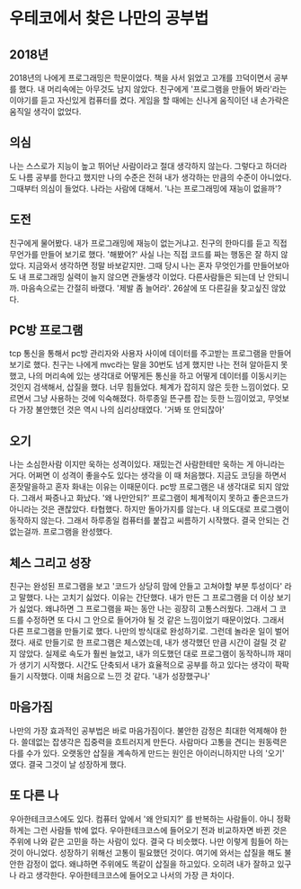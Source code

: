 # 우테코에서 찾은 나만의 공부법

## 2018년

2018년의 나에게 프로그래밍은 학문이었다. 책을 사서 읽었고 고개를 끄덕이면서 공부를 했다. 내 머리속에는 아무것도 남지 않았다. 친구에게 '프로그램을 만들어 봐라'라는 이야기를 듣고 자신있게 컴퓨터를 켰다. 게임을 할 때에는 신나게 움직이던 내 손가락은 움직일 생각이 없었다.

## 의심

나는 스스로가 지능이 높고 뛰어난 사람이라고 절대 생각하지 않는다. 그렇다고 하더라도 나름 공부를 한다고 했지만 나의 수준은 전혀 내가 생각하는 만큼의 수준이 아니었다. 그때부터 의심이 들었다. 나라는 사람에 대해서. '나는 프로그래밍에 재능이 없을까'?

## 도전

친구에게 물어봤다. 내가 프로그래밍에 재능이 없는거냐고. 친구의 한마디를 듣고 직접 무언가를 만들어 보기로 했다. '해봤어?' 사실 나는 직접 코드를 짜는 행동은 잘 하지 않았다. 지금와서 생각하면 정말 바보같지만. 그때 당시 나는 혼자 무엇인가를 만들어보아도 내 프로그래밍 실력이 늘지 않으면 관둘생각 이었다. 다른사람들은 되는데 난 안되니까. 마음속으로는 간절히 바랬다. '제발 좀 늘어라'. 26살에 또 다른길을 찾고싶진 않았다.

## PC방 프로그램

tcp 통신을 통해서 pc방 관리자와 사용자 사이에 데이터를 주고받는 프로그램을 만들어 보기로 했다. 친구는 나에게 mvc라는 말을 30번도 넘게 했지만 나는 전혀 알아듣지 못했고, 나의 머리속에 있는 생각대로 어떻게든 통신을 하고 어떻게 데이터를 이동시키는 것인지 검색해서, 삽질을 했다. 너무 힘들었다. 체계가 잡히지 않은 듯한 느낌이었다. 모르면서 그냥 사용하는 것에 익숙해졌다. 하루종일 뜬구름 잡는 듯한 느낌이었고, 무엇보다 가장 불안했던 것은 역시 나의 심리상태였다. '거봐 또 안되잖아'

## 오기

나는 소심한사람 이지만 욱하는 성격이있다. 재밌는건 사람한테만 욱하는 게 아니라는 거다. 어쩌면 이 성격이 좋을수도 있다는 생각을 이 때 처음했다. 지금도 코딩을 하면서 혼잣말을하고 혼자 화내는 이유는 이때문이다. pc방 프로그램은 내 생각대로 되지 않았다. 그래서 짜증나고 화났다. '왜 나만안되?' 프로그램이 체계적이지 못하고 좋은코드가 아니라는 것은 괜찮았다. 타협했다. 하지만 돌아가지를 않는다. 내 의도대로 프로그램이 동작하지 않는다. 그래서 하루종일 컴퓨터를 붙잡고 씨름하기 시작했다. 결국 안되는 건 없는걸까. 프로그램을 완성했다.

## 체스 그리고 성장

친구는 완성된 프로그램을 보고 '코드가 상당히 맘에 안들고 고쳐야할 부분 투성이다' 라고 말했다. 나는 고치기 싫었다. 이유는 간단했다. 내가 만든 그 프로그램을 더 이상 보기가 싫었다. 왜냐하면 그 프로그램을 짜는 동안 나는 굉장히 고통스러웠다. 그래서 그 코드를 수정하면 또 다시 그 안으로 들어가야 될 것 같은 느낌이었기 때문이었다. 그래서 다른 프로그램을 만들기로 했다. 나만의 방식대로 완성하기로. 그런데 놀라운 일이 벌어졌다. 새로 만들기로 한 프로그램은 체스였는데, 내가 생각했던 만큼 시간이 걸릴 것 같지 않았다. 실제로 속도가 훨씬 늘었고, 내가 의도했던 대로 프로그램이 동작하니까 재미가 생기기 시작했다. 시간도 단축되서 내가 효율적으로 공부를 하고 있다는 생각이 팍팍들기 시작했다. 이때 처음으로 느낀 것 같다. '내가 성장했구나'

## 마음가짐

나만의 가장 효과적인 공부법은 바로 마음가짐이다. 불안한 감정은 최대한 억제해야 한다. 쓸데없는 잡생각은 집중력을 흐트러지게 만든다. 사람마다 고통을 견디는 원동력은 다를 수가 있다. 오랫동안 삽질을 계속하게 만드는 원인은 아이러니하지만 나의 '오기' 였다. 결국 그것이 날 성장하게 했다.

  

## 또 다른 나

우아한테크코스에도 있다. 컴퓨터 앞에서 '왜 안되지?' 를 반복하는 사람들이. 아니 정확하게는 그런 사람들 밖에 없다. 우아한테크코스에 들어오기 전과 비교하자면 바뀐 것은 주위에 나와 같은 고민을 하는 사람이 있다. 결국 다 비슷했다. 나만 이렇게 힘들어 하는 것이 아니었다. 성장하기 위해선 고통이 필요했던 것이다. 여기에 와서는 삽질을 해도 불안한 감정이 없다. 왜냐하면 주위에도 똑같이 삽질을 하고있다. 오히려 내가 잘하고 있구나 라고 생각한다. 우아한테크코스에 들어오고 나서의 가장 큰 차이다.